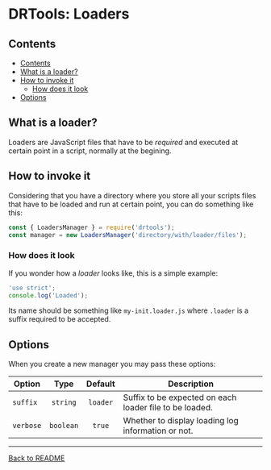 # DRTools: Loaders
## Contents
<!-- TOC depthFrom:2 updateOnSave:true -->

- [Contents](#contents)
- [What is a loader?](#what-is-a-loader)
- [How to invoke it](#how-to-invoke-it)
    - [How does it look](#how-does-it-look)
- [Options](#options)

<!-- /TOC -->

## What is a loader?
Loaders are JavaScript files that have to be _required_ and executed at certain
point in a script, normally at the begining.

## How to invoke it
Considering that you have a directory where you store all your scripts files
that have to be loaded and run at certain point, you can do something like this:
```js
const { LoadersManager } = require('drtools');
const manager = new LoadersManager('directory/with/loader/files');
```

### How does it look
If you wonder how a _loader_ looks like, this is a simple example:
```js
'use strict';
console.log('Loaded');
```
Its name should be something like `my-init.loader.js` where `.loader` is a suffix
required to be accepted.

## Options
When you create a new manager you may pass these options:

| Option    |    Type   |  Default | Description                                             |
|-----------|:---------:|:--------:|---------------------------------------------------------|
| `suffix`  |  `string` | `loader` | Suffix to be expected on each loader file to be loaded. |
| `verbose` | `boolean` |  `true`  | Whether to display loading log information or not.      |

----
[Back to README](../README.md)
